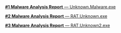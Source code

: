 [**#1 Malware Analysis Report** — Unknown.Malware.exe](https://github.com/sapan322/Raman-Cybersecurity-Portfolio/blob/main/Malware%20Development%20&%20Analysis/Malware%20Analysis/Reports/%231_Basic_malware_analysis_report(Unknown.Malware.exe).md#malware-analysis-report-unknownmalwareexe) 

[**#2 Malware Analysis Report** — RAT.Unknown.exe](https://github.com/sapan322/Raman-Cybersecurity-Portfolio/blob/main/Malware%20Development%20&%20Analysis/Malware%20Analysis/Reports/%232_Basic_malware_analysis_report(RAT.Unknown.exe).md)

[**#3 Malware Analysis Report** — RAT.Unknown2.exe](https://github.com/sapan322/Raman-Cybersecurity-Portfolio/blob/main/Malware%20Development%20&%20Analysis/Malware%20Analysis/Reports/%233_Basic_malware_analysis_report(RAT.Unknown2.exe).md)
